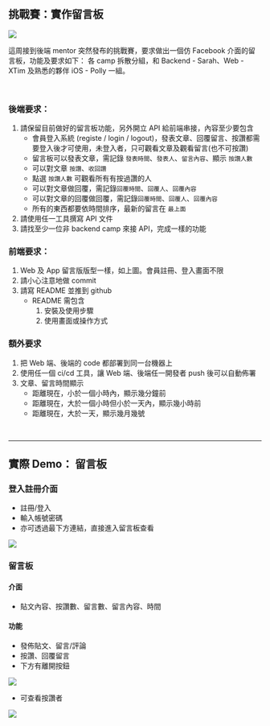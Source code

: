 ## 挑戰賽：實作留言板

![](https://i.imgur.com/LJq3sYv.gif)

這周接到後端 mentor 突然發布的挑戰賽，要求做出一個仿 Facebook 介面的留言板，功能及要求如下：
各 camp 拆散分組，和 Backend - Sarah、Web - XTim 及熟悉的夥伴 iOS - Polly 一組。

</br>

### 後端要求：
1. 請保留目前做好的留言板功能，另外開立 API 給前端串接，內容至少要包含
    - 會員登入系統 (registe / login / logout)，發表文章、回覆留言、按讚都需要登入後才可使用，未登入者，只可觀看文章及觀看留言(也不可按讚)
    - 留言板可以發表文章，需記錄 `發表時間`、`發表人`、`留言內容`、顯示 `按讚人數`
    - 可以對文章 `按讚`、`收回讚`
    - 點選 `按讚人數` 可觀看所有有按過讚的人
    - 可以對文章做回覆，需記錄`回覆時間`、`回覆人`、`回覆內容`
    - 可以對文章的回覆做回覆，需記錄`回覆時間`、`回覆人`、`回覆內容`
    - 所有的東西都要依時間排序，最新的留言在 `最上面`
2. 請使用任一工具撰寫 API 文件
3. 請找至少一位非 backend camp 來接 API，完成一樣的功能

### 前端要求：
1. Web 及 App 留言版版型一樣，如上圖。會員註冊、登入畫面不限
2. 請小心注意地做 commit
3. 請寫 README 並推到 github
    - README 需包含
        1. 安裝及使用步驟
        2. 使用畫面或操作方式

### 額外要求
1. 把 Web 端、後端的 code 都部署到同一台機器上
2. 使用任一個 ci/cd 工具，讓 Web 端、後端任一開發者 push 後可以自動佈署
3. 文章、留言時間顯示
    - 距離現在，小於一個小時內，顯示幾分鐘前
    - 距離現在，大於一個小時但小於一天內，顯示幾小時前
    - 距離現在，大於一天，顯示幾月幾號
</br>

---

## 實際 Demo： 留言板

### 登入註冊介面
* 註冊/登入
* 輸入帳號密碼
* 亦可透過最下方連結，直接進入留言板查看

![](https://i.imgur.com/UK9pIuj.png)

### 留言板
#### 介面
* 貼文內容、按讚數、留言數、留言內容、時間

#### 功能
* 發佈貼文、留言/評論
* 按讚、回覆留言
* 下方有離開按鈕

![](https://i.imgur.com/xmyJTHU.png)

* 可查看按讚者

![](https://i.imgur.com/GUNCEnF.png)


